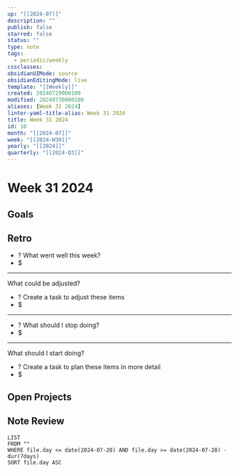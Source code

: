 ```yaml
---
up: "[[2024-07]]"
description: ""
publish: false
starred: false
status: ""
type: note
tags:
  - periodic/weekly
cssclasses: 
obsidianUIMode: source
obsidianEditingMode: live
template: "[[Weekly]]"
created: 20240729000100
modified: 20240730000100
aliases: [Week 31 2024]
linter-yaml-title-alias: Week 31 2024
title: Week 31 2024
id: 10
month: "[[2024-07]]"
week: "[[2024-W30]]"
yearly: "[[2024]]"
quarterly: "[[2024-Q3]]"
---
```


# Week 31 2024

## Goals


## Retro

- ? What went well this week?
- $


---

What could be adjusted?

- ? Create a task to adjust these items
- $

---

- ? What should I stop doing?
- $


---

What should I start doing?

- ? Create a task to plan these items in more detail
- $

## Open Projects

## Note Review

```
LIST
FROM ""
WHERE file.day <= date(2024-07-28) AND file.day >= date(2024-07-28) - dur(7days)
SORT file.day ASC
```

